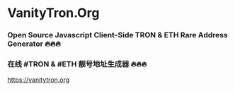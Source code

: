 # VanityTron.Org

### Open Source Javascript Client-Side TRON & ETH Rare Address Generator 🔥🔥🔥

### 在线 #TRON & #ETH 靓号地址生成器 🔥🔥🔥

https://vanitytron.org

